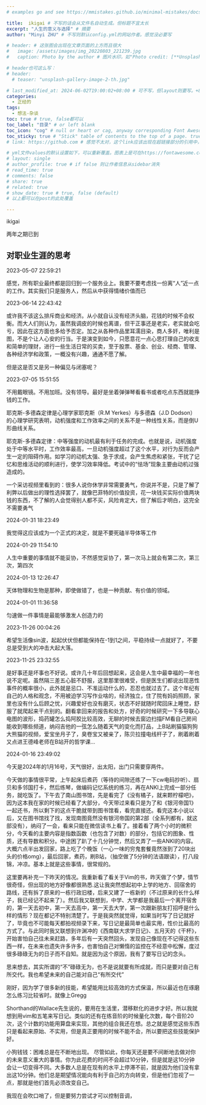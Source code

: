 ```yaml
---
# examples go and see https://mmistakes.github.io/minimal-mistakes/docs/quick-start-guide/

title:  ikigai # 不写的话会从文件名自动生成。但标题不宜太长
excerpt: "人生的意义与选择" # 摘要
author: "Minyi ZHU" # 不写则默认config.yml的网站作者。感觉没必要写

# header: # 这张图会出现在文章页面的上方而且很大
#   image: /assets/images/img_20220803_221239.jpg
#   caption: Photo by the author # 图片水印，如"Photo credit: [**Unsplash**](https://unsplash.com)"

# header也可这么写：
# header:
  # teaser: "unsplash-gallery-image-2-th.jpg"

# last_modified_at: 2024-06-02T19:00:02+08:00 # 可不写，但layout则要写。+8是东八区
categories: 
  - 正经的
tags:
  - 想法-杂谈
toc: true # true, false都可以
toc_label: "目录" # or left blank
toc_icon: "cog" # null or heart or cag, anyway corresponding Font Awesome icon name (without fa prefix)
toc_sticky: true # "Stick" table of contents to the top of a page. true: toc floats. false: toc fixed
# link: https://github.com # 感觉不太对，这个link应该出现在超链接部分的引用中，但是试验后发现会变成文章标题的url，所以注释掉了

# yml文件values的默认设置如下，可以重新覆盖。图表上是可在https://fontawesome.com/start找
# layout: single
# author_profile: true # if false 则让作者信息从sidebar消失
# read_time: true
# comments: false
# share: true
# related: true
# show_date: true # true, false (default) 
# 以上都可以在post的此处覆盖  

---
```



ikigai

两年之期已到


## 对职业生涯的思考

2023-05-07 22:59:21

感觉，所有职业最终都是回归到一个服务业上。我要不要考虑找一份离“人”近一点的工作。其实我们只是服务人，然后从中获得情绪价值而已

2023-06-14 22:43:42

或许我不该这么排斥商业和经济。从小就自认没有经济头脑，花钱的时候不会权衡。而大人们则认为，虽然我调皮的时候也离谱，但干正事还是老实，老实就会吃亏，因此在这方面也多给予否定。加之从各种作品里耳濡目染，商人多奸，唯利是图，不是个让人心安的行当。于是演变到如今，只愿意花一点心思打理自己的收支和简单的理财，进行一些生活日常的买卖，至于股票、基金、创业、经商、管理、各种经济学和政策，一概没有兴趣，通通不愿了解。

但是这是否又是另一种偏见与闭塞呢？

2023-07-05 15:51:55

不用戴眼镜。不用加班。没有领导。最好是坐着弹弹琴看看书或者吃点东西就能挣钱的工作。

耶克斯-多德森定律是心理学家耶克斯（R.M Yerkes）与多德森（J.D Dodson）的心理学研究表明，动机强度和工作效率之间的关系不是一种线性关系，而是倒U形曲线关系。

耶克斯-多德森定律：中等强度的动机最有利于任务的完成。也就是说，动机强度处于中等水平时，工作效率最高，一旦动机强度超过了这个水平，对行为反而会产生一定的阻碍作用。如学习的动机太强、急于求成，会产生焦虑和紧张，干扰了记忆和思维活动的顺利进行，使学习效率降低。考试中的“怯场”现象主要由动机过强造成的。

一个采访视频里看到的：很多人说你休学非常需要勇气，你说并不是，只是了解了利弊以后做出的理性选择罢了，就像巴菲特的价值投资，花一块钱买实际价值两块钱的东西，不了解的人会觉得别人都不买，风险肯定大，但了解后才明白，这完全不需要勇气

2024-01-31 18:23:49

我觉得这应该成为一个正式的决定，就是不要死磕半导体等工作

2024-01-29 11:54:10

人生中重要的事情就不能妥协，不然感觉妥协了，第一次马上就会有第二次，第三次，第四次

2024-01-13 12:26:47

天体物理和生物是那种，即使做错了，也是一种贡献、有价值的领域。

2024-01-01 11:36:58

匀速做一件事情是最能够激发人创造力的

2023-11-26 00:04:26

希望生活像sin波，起起伏伏但都能保持在-1到1之间，平稳持续一点就好了，不要总是受到大的冲击大起大落。

2023-11-25 23:32:55

是好事还是坏事也不好说。或许几十年后回想起来，这会是人生中最幸福的一年也说不定呢。虽然隔三差五心脏不舒服，这里那里很难受，但是医生们都说出现恶性事件的概率很小，此外就是忌口、不准运动什么的，忍忍也就过去了。这个年纪有自己的人格和观念，不用被迫学习写作业啥的，经济独立，住了院有妈妈照顾，家里也没有什么后顾之忧，兴趣爱好也没有磨灭，状态不好就随时爬回床上睡觉，舒服了就爬起来干点别的。翻看拿回来的报告和处方，好奇的时候研究一下多导联心电图的波形，捣药罐怎么捣阿胶比较高效，无聊的时候去窗边扫描FM看自己房间能收到哪些频道，纳闷吉他的一弦怎么随着天气的变化而打品，上B站刷猫猫狗狗大熊猫的视频，爱宝坐月子了，臭卷宝又被亲了，陈贝拉撞电线杆子了，刷着刷着又点进王德峰老师在B站开的哲学课…

2024-01-16 23:49:02

今天是2024年的1月16号，天气很好，出太阳，出门只需要穿两件。

今天做的事情很平常，上午起床后煮药（等待的间隙还练了一下cw电码抄听）、扇贝和多邻国打卡，然后练琴，做编码记忆系统的练习，再在ANKI上完成一部分任务，就吃饭了。下午去了南山图书馆，先是看完了《没有橘子，就来颗柠檬吧》，因为这本我在家的时候已经看了大部分，今天带过来看只是为了和《银河帝国1》一起还书，所以剩下的这点干脆就带到图书馆看，看完直接还。看完这本小说以后，又在图书馆找了找，发现南图竟然没有银河帝国的第2部（全系列都有，就这部没有），纳闷了一会，看来只能在微信读书上看了。接着看了两个小时的微积分，今天看的主要内容是指数函数（也包含了对数）的部分，包括它的图象、性质，还有导数和积分。中途困了趴了十几分钟觉，然后又弄了一些ANKI的内容。大概六点半出发回家，路上吃了个晚饭（一心一味的穷鬼套餐竟然涨到了20块出头的价格omg），最后回家，煮药，刷B站，（抽空做了5分钟的法语跟读），打八段锦，冲凉。基本上就是这些事情，很常规的。

这里要再补充一下昨天的情况。我重新看了看关于Vim的书，昨天做了个梦，情节很奇怪，但出现的地方好像都很熟悉.这让我突然想起初中上学的地方、回宿舍的路线，还有拆了原来的一栋行政旧楼，后来又建了一栋新的（不过原来的长什么样子，我已经记不起来了）。然后我又联想到，中学、大学都是我最后一个离开宿舍的，第一天去初中，第一天去高中，第一天去大学，第一次跟新朋友打招呼是什么样的情形？现在都记不特别清楚了。于是我突然就觉得，如果当时写了日记就好了，毕竟也不可能每天都拍视频录下来，写日记是最简单也最实用，性价比最高的方式了。与此同时我又联想到许渊冲的《西南联大求学日记》、五月天的《干杯》，开始害怕自己往未来赶路，多年后有一天突然回头，发现自己像现在不记得这些东西一样，在未来也遗失许多许多，也害怕自己对懒惰的监控在不经意中松懈，度过很多碌碌无为的日子而不自知。就是因为这个原因，我有了要写日记的念头。

思来想去，其实所谓的“不”碌碌无为，也不是说就要有所成就，而只是要对自己有所交代。我也希望未来的自己能对自己“有所交代”

刚好，因为学了很多新的技能，希望能用比较高效的方式保温，所以最近也在琢磨怎么练习比较省时。就像上Gregg

Shorthand的Wallace先生说的，要用在生活里，潜移默化的进步才好。所以我就想到用vim和五笔来写日记。类似的还有在练音阶的时候量化次数，每个音阶20次，这个计数的功能用算盘来实现，其他的组合我还在想。总之就是感觉这些东西只是看起来原始、不实用，但是真正要用的时候不能不会，所以要把这些技能保护好。

小狗钱钱：困难总是在不断地出现。 尽管如此，你每天还是要不间断地去做对你的未来意义重大的事情。你为此花费的时间不会超过10分钟，但是就是这10分钟会让一切变得不同。大多数人总是在现有的水平上停滞不前，就是因为他们没有拿出这10分钟。他们总是期望情况能向有利于自己的方向转变，但是他们忽视了一点，那就是他们首先必须改变自己。

我现在会吹口哨了，但是要努力尝试才可以控制音调，
